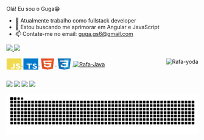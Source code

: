 Olá! Eu sou o Guga😁


- 🔭 Atualmente trabalho como fullstack developer
- 🌱 Estou buscando me aprimorar em Angular e JavaScript 
- 📫 Contate-me no email: guga.gs6@gmail.com

 <div>
  <a href="https://github.com/gugags6">
  <img height="180em" src="https://github-readme-stats.vercel.app/api?username=gugags6&show_icons=true&theme=dracula&include_all_commits=true&count_private=true"/>
  <img height="180em" src="https://github-readme-stats.vercel.app/api/top-langs/?username=gugags6&layout=compact&langs_count=7&theme=dracula"/>
</div>
<div style="display: inline_block"><br>
  <img align="center" alt="Rafa-Js" height="30" width="40" src="https://raw.githubusercontent.com/devicons/devicon/master/icons/javascript/javascript-plain.svg">
  <img align="center" alt="Rafa-Ts" height="30" width="40" src="https://raw.githubusercontent.com/devicons/devicon/master/icons/typescript/typescript-plain.svg">
  <img align="center" alt="Rafa-HTML" height="30" width="40" src="https://raw.githubusercontent.com/devicons/devicon/master/icons/html5/html5-original.svg">
  <img align="center" alt="Rafa-CSS" height="30" width="40" src="https://raw.githubusercontent.com/devicons/devicon/master/icons/css3/css3-original.svg">
  <img align="center" alt="Rafa-Java" height="30" width="40" src="https://cdn.jsdelivr.net/gh/devicons/devicon/icons/java/java-original.svg">
 

  

  
  
  <img align="right"  alt="Rafa-yoda" src="https://66.media.tumblr.com/d64af61cb5f119ed619794e9a47557ff/tumblr_nx9bkjT6ue1tjl9nco1_400.gif">
</div>
  
  ##
 
<div> 
 
  <a href="https://instagram.com/gugags6" target="_blank"><img src="https://img.shields.io/badge/-Instagram-%23E4405F?style=for-the-badge&logo=instagram&logoColor=white" target="_blank"></a>
 	<a href="https://www.facebook.com/gustavo.sylar" target="_blank"><img src="https://img.shields.io/badge/Facebook-1877F2?style=for-the-badge&logo=facebook&logoColor=white" target="_blank"></a>
  <a href = "mailto:guga.gs6@gmail.com"><img src="https://img.shields.io/badge/-Gmail-%23333?style=for-the-badge&logo=gmail&logoColor=white" target="_blank"></a>
  <a href="https://www.linkedin.com/in/gustavosansil/" target="_blank"><img src="https://img.shields.io/badge/-LinkedIn-%230077B5?style=for-the-badge&logo=linkedin&logoColor=white" target="_blank"></a> 
 
  ![Snake animation](https://github.com/gugags6/gugags6/blob/output/github-contribution-grid-snake.svg)
 
</div>

